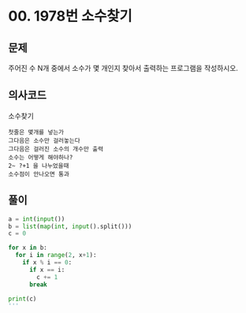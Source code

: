 # 00. 1978번 소수찾기
## 문제
주어진 수 N개 중에서 소수가 몇 개인지 찾아서 출력하는 프로그램을 작성하시오.
## 의사코드
소수찾기
```
첫줄은 몇개를 넣는가
그다음은 소수만 걸러놓는다
그다음은 걸러진 소수의 개수만 출력
소수는 어떻게 해야하나?
2~ ?+1 을 나누었을때 
소수점이 안나오면 통과

```

## 풀이
```python
a = int(input())
b = list(map(int, input().split()))
c = 0

for x in b:
  for i in range(2, x+1):
    if x % i == 0:
      if x == i:
        c += 1
      break

print(c)
'''
